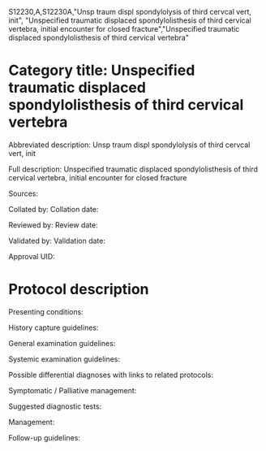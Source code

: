 S12230,A,S12230A,"Unsp traum displ spondylolysis of third cervcal vert, init", "Unspecified traumatic displaced spondylolisthesis of third cervical vertebra, initial encounter for closed fracture","Unspecified traumatic displaced spondylolisthesis of third cervical vertebra"
# Category title: Unspecified traumatic displaced spondylolisthesis of third cervical vertebra

Abbreviated description: Unsp traum displ spondylolysis of third cervcal vert, init

Full description: Unspecified traumatic displaced spondylolisthesis of third cervical vertebra, initial encounter for closed fracture

Sources:

Collated by:
Collation date:

Reviewed by:
Review date:

Validated by:
Validation date:

Approval UID:

# Protocol description

Presenting conditions:

History capture guidelines:

General examination guidelines:

Systemic examination guidelines:

Possible differential diagnoses with links to related protocols:

Symptomatic / Palliative management:

Suggested diagnostic tests:

Management:

Follow-up guidelines:
